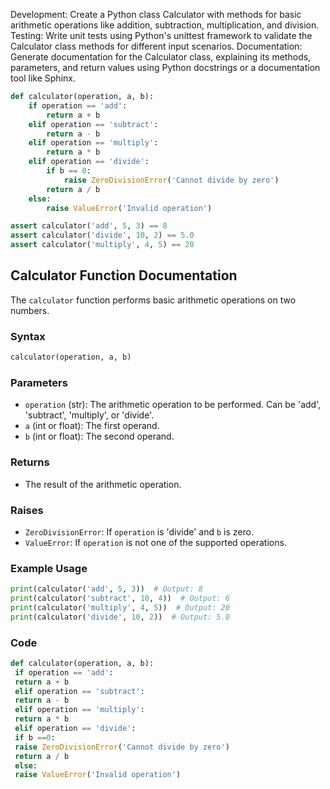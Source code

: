 

Development: Create a Python class Calculator with methods for basic arithmetic operations like addition, subtraction, multiplication, and division.
Testing: Write unit tests using Python's unittest framework to validate the Calculator class methods for different input scenarios.
Documentation: Generate documentation for the Calculator class, explaining its methods, parameters, and return values using Python docstrings or a documentation tool like Sphinx.



```python
def calculator(operation, a, b):
    if operation == 'add':
        return a + b
    elif operation == 'subtract':
        return a - b
    elif operation == 'multiply':
        return a * b
    elif operation == 'divide':
        if b == 0:
            raise ZeroDivisionError('Cannot divide by zero')
        return a / b
    else:
        raise ValueError('Invalid operation')
```



```python
assert calculator('add', 5, 3) == 8
assert calculator('divide', 10, 2) == 5.0
assert calculator('multiply', 4, 5) == 20
```



## Calculator Function Documentation
The `calculator` function performs basic arithmetic operations on two numbers.

### Syntax
```python
calculator(operation, a, b)
```

### Parameters

* `operation` (str): The arithmetic operation to be performed. Can be 'add', 'subtract', 'multiply', or 'divide'.
* `a` (int or float): The first operand.
* `b` (int or float): The second operand.

### Returns

* The result of the arithmetic operation.

### Raises

* `ZeroDivisionError`: If `operation` is 'divide' and `b` is zero.
* `ValueError`: If `operation` is not one of the supported operations.

### Example Usage
```python
print(calculator('add', 5, 3))  # Output: 8
print(calculator('subtract', 10, 4))  # Output: 6
print(calculator('multiply', 4, 5))  # Output: 20
print(calculator('divide', 10, 2))  # Output: 5.0
```

### Code
```python
def calculator(operation, a, b):
 if operation == 'add':
 return a + b
 elif operation == 'subtract':
 return a - b
 elif operation == 'multiply':
 return a * b
 elif operation == 'divide':
 if b ==0:
 raise ZeroDivisionError('Cannot divide by zero')
 return a / b
 else:
 raise ValueError('Invalid operation')
```

